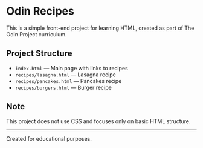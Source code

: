 # Odin Recipes

This is a simple front-end project for learning HTML, created as part of The Odin Project curriculum.

## Project Structure

- `index.html` — Main page with links to recipes
- `recipes/lasagna.html` — Lasagna recipe
- `recipes/pancakes.html` — Pancakes recipe
- `recipes/burgers.html` — Burger recipe

## Note

This project does not use CSS and focuses only on basic HTML structure.

---
Created for educational purposes.
